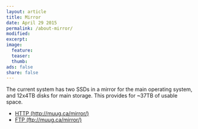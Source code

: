 ```yaml
---
layout: article
title: Mirror
date: April 29 2015
permalink: /about-mirror/
modified:
excerpt:
image:
  feature:
  teaser:
  thumb:
ads: false  
share: false
---
```


The current system has two SSDs in a mirror for the main operating system, and 12x4TB disks for main storage. This provides for ~37TB of usable space.

<ul>
	<li><a href='http://muug.ca/mirror/'>HTTP (http://muug.ca/mirror/)</a></li>
	<li><a href='ftp://muug.ca/mirror/'>FTP (ftp://muug.ca/mirror/)</a></li>
</ul>

